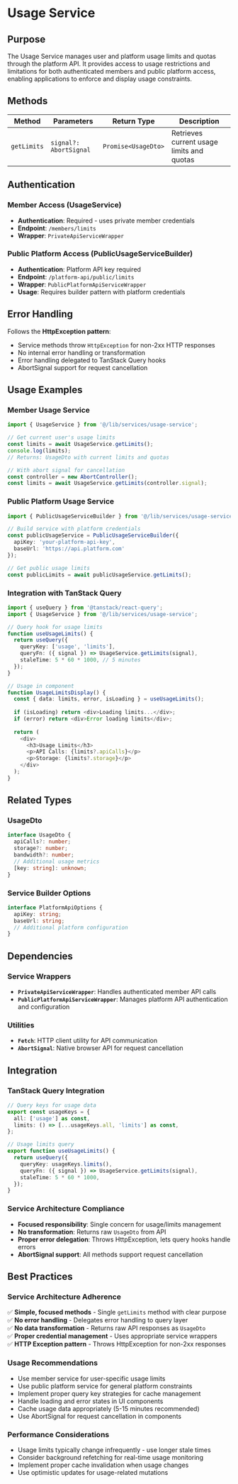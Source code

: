 # Usage Service

## Purpose

The Usage Service manages user and platform usage limits and quotas through the platform API. It provides access to usage restrictions and limitations for both authenticated members and public platform access, enabling applications to enforce and display usage constraints.

## Methods

| Method | Parameters | Return Type | Description |
|--------|------------|-------------|-------------|
| `getLimits` | `signal?: AbortSignal` | `Promise<UsageDto>` | Retrieves current usage limits and quotas |

## Authentication

### Member Access (UsageService)
- **Authentication**: Required - uses private member credentials
- **Endpoint**: `/members/limits`
- **Wrapper**: `PrivateApiServiceWrapper`

### Public Platform Access (PublicUsageServiceBuilder)
- **Authentication**: Platform API key required
- **Endpoint**: `/platform-api/public/limits`
- **Wrapper**: `PublicPlatformApiServiceWrapper`
- **Usage**: Requires builder pattern with platform credentials

## Error Handling

Follows the **HttpException pattern**:
- Service methods throw `HttpException` for non-2xx HTTP responses
- No internal error handling or transformation
- Error handling delegated to TanStack Query hooks
- AbortSignal support for request cancellation

## Usage Examples

### Member Usage Service
```typescript
import { UsageService } from '@/lib/services/usage-service';

// Get current user's usage limits
const limits = await UsageService.getLimits();
console.log(limits);
// Returns: UsageDto with current limits and quotas

// With abort signal for cancellation
const controller = new AbortController();
const limits = await UsageService.getLimits(controller.signal);
```

### Public Platform Usage Service
```typescript
import { PublicUsageServiceBuilder } from '@/lib/services/usage-service';

// Build service with platform credentials
const publicUsageService = PublicUsageServiceBuilder({
  apiKey: 'your-platform-api-key',
  baseUrl: 'https://api.platform.com'
});

// Get public usage limits
const publicLimits = await publicUsageService.getLimits();
```

### Integration with TanStack Query
```typescript
import { useQuery } from '@tanstack/react-query';
import { UsageService } from '@/lib/services/usage-service';

// Query hook for usage limits
function useUsageLimits() {
  return useQuery({
    queryKey: ['usage', 'limits'],
    queryFn: ({ signal }) => UsageService.getLimits(signal),
    staleTime: 5 * 60 * 1000, // 5 minutes
  });
}

// Usage in component
function UsageLimitsDisplay() {
  const { data: limits, error, isLoading } = useUsageLimits();
  
  if (isLoading) return <div>Loading limits...</div>;
  if (error) return <div>Error loading limits</div>;
  
  return (
    <div>
      <h3>Usage Limits</h3>
      <p>API Calls: {limits?.apiCalls}</p>
      <p>Storage: {limits?.storage}</p>
    </div>
  );
}
```

## Related Types

### UsageDto
```typescript
interface UsageDto {
  apiCalls?: number;
  storage?: number;
  bandwidth?: number;
  // Additional usage metrics
  [key: string]: unknown;
}
```

### Service Builder Options
```typescript
interface PlatformApiOptions {
  apiKey: string;
  baseUrl: string;
  // Additional platform configuration
}
```

## Dependencies

### Service Wrappers
- **`PrivateApiServiceWrapper`**: Handles authenticated member API calls
- **`PublicPlatformApiServiceWrapper`**: Manages platform API authentication and configuration

### Utilities
- **`Fetch`**: HTTP client utility for API communication
- **`AbortSignal`**: Native browser API for request cancellation

## Integration

### TanStack Query Integration
```typescript
// Query keys for usage data
export const usageKeys = {
  all: ['usage'] as const,
  limits: () => [...usageKeys.all, 'limits'] as const,
};

// Usage limits query
export function useUsageLimits() {
  return useQuery({
    queryKey: usageKeys.limits(),
    queryFn: ({ signal }) => UsageService.getLimits(signal),
    staleTime: 5 * 60 * 1000,
  });
}
```

### Service Architecture Compliance
- **Focused responsibility**: Single concern for usage/limits management
- **No transformation**: Returns raw `UsageDto` from API
- **Proper error delegation**: Throws HttpException, lets query hooks handle errors
- **AbortSignal support**: All methods support request cancellation

## Best Practices

### Service Architecture Adherence
✅ **Simple, focused methods** - Single `getLimits` method with clear purpose  
✅ **No error handling** - Delegates error handling to query layer  
✅ **No data transformation** - Returns raw API responses as `UsageDto`  
✅ **Proper credential management** - Uses appropriate service wrappers  
✅ **HTTP Exception pattern** - Throws HttpException for non-2xx responses  

### Usage Recommendations
- Use member service for user-specific usage limits
- Use public platform service for general platform constraints
- Implement proper query key strategies for cache management
- Handle loading and error states in UI components
- Cache usage data appropriately (5-15 minutes recommended)
- Use AbortSignal for request cancellation in components

### Performance Considerations
- Usage limits typically change infrequently - use longer stale times
- Consider background refetching for real-time usage monitoring
- Implement proper cache invalidation when usage changes
- Use optimistic updates for usage-related mutations